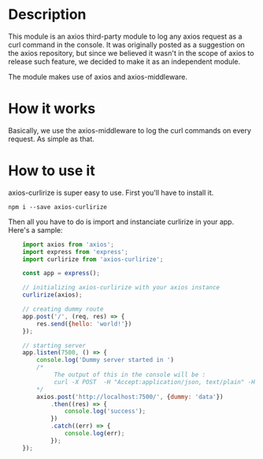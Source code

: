 # Description
This module is an axios third-party module to log any axios request as a curl command in the console. It was originally posted as a suggestion on the axios repository, but since we believed it wasn't in the scope of axios to release such feature, we decided to make it as an independent module.

The module makes use of axios and axios-middleware.

# How it works
Basically, we use the axios-middleware to log the curl commands on every request. As simple as that.

# How to use it
axios-curlirize is super easy to use. First you'll have to install it.
```shell
npm i --save axios-curlirize
```
Then all you have to do is import and instanciate curlirize in your app. Here's a sample:

```javascript
    import axios from 'axios';
    import express from 'express';
    import curlirize from 'axios-curlirize';

    const app = express();

    // initializing axios-curlirize with your axios instance
    curlirize(axios);

    // creating dummy route
    app.post('/', (req, res) => {
        res.send({hello: 'world!'})
    });

    // starting server
    app.listen(7500, () => {
        console.log('Dummy server started in ')
        /*
             The output of this in the console will be :
             curl -X POST  -H "Accept:application/json, text/plain" -H "Content-Type:application/json;charset=utf-8" --data "{\"dummy\":\"data\"}" http://localhost:7500/
        */
        axios.post('http://localhost:7500/', {dummy: 'data'})
            .then((res) => {
                console.log('success');
            })
            .catch((err) => {
                console.log(err);
            });
    });    
```
